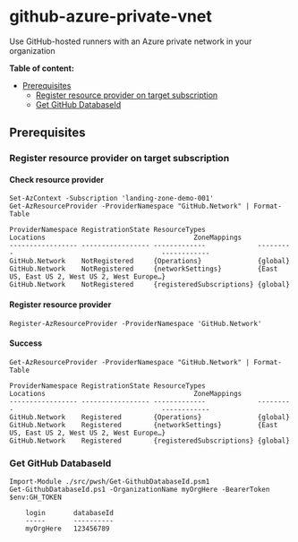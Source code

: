 # github-azure-private-vnet
Use GitHub-hosted runners with an Azure private network in your organization

**Table of content:**
 - [Prerequisites](#prerequisites)
   - [Register resource provider on target subscription](#register-resource-provider-on-target-subscription)
   - [Get GitHub DatabaseId](#get-github-databaseid)

## Prerequisites
### Register resource provider on target subscription

#### Check resource provider
```bicep
Set-AzContext -Subscription 'landing-zone-demo-001'
Get-AzResourceProvider -ProviderNamespace "GitHub.Network" | Format-Table
```

```text
ProviderNamespace RegistrationState ResourceTypes             Locations                                     ZoneMappings
----------------- ----------------- -------------             ---------                                     ------------
GitHub.Network    NotRegistered     {Operations}              {global}
GitHub.Network    NotRegistered     {networkSettings}         {East US, East US 2, West US 2, West Europe…}
GitHub.Network    NotRegistered     {registeredSubscriptions} {global}
```

#### Register resource provider
```bicep
Register-AzResourceProvider -ProviderNamespace 'GitHub.Network'
```

#### Success
```bicep
Get-AzResourceProvider -ProviderNamespace "GitHub.Network" | Format-Table
```
```text
ProviderNamespace RegistrationState ResourceTypes             Locations                                     ZoneMappings
----------------- ----------------- -------------             ---------                                     ------------
GitHub.Network    Registered        {Operations}              {global}
GitHub.Network    Registered        {networkSettings}         {East US, East US 2, West US 2, West Europe…}
GitHub.Network    Registered        {registeredSubscriptions} {global}
```

### Get GitHub DatabaseId
```pwsh
Import-Module ./src/pwsh/Get-GithubDatabaseId.psm1
Get-GithubDatabaseId.ps1 -OrganizationName myOrgHere -BearerToken $env:GH_TOKEN
```
```text
    login       databaseId
    -----       ----------
    myOrgHere   123456789
```